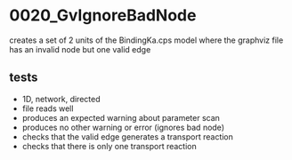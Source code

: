 # 0020_GvIgnoreBadNode

creates a set of 2 units of the BindingKa.cps model where the graphviz file has an invalid node but one valid edge

## tests

- 1D, network, directed
- file reads well
- produces an expected warning about parameter scan
- produces no other warning or error (ignores bad node)
- checks that the valid edge generates a transport reaction
- checks that there is only one transport reaction
